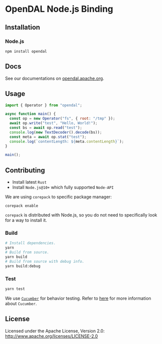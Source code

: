 # OpenDAL Node.js Binding

## Installation

### Node.js

```shell
npm install opendal
```

## Docs

See our documentations on [opendal.apache.org](https://opendal.apache.org/docs/nodejs/).

## Usage

```javascript
import { Operator } from "opendal";

async function main() {
  const op = new Operator("fs", { root: "/tmp" });
  await op.write("test", "Hello, World!");
  const bs = await op.read("test");
  console.log(new TextDecoder().decode(bs));
  const meta = await op.stat("test");
  console.log(`contentLength: ${meta.contentLength}`);
}

main();
```

## Contributing

- Install latest `Rust`
- Install `Node.js@10+` which fully supported `Node-API`

We are using `corepack` to specific package manager:

```shell
corepack enable
```

`corepack` is distributed with Node.js, so you do not need to specifically look for a way to install it.


### Build

```bash
# Install dependencies.
yarn
# Build from source.
yarn build
# Build from source with debug info.
yarn build:debug
```

### Test

```bash
yarn test
```

We use [`Cucumber`](https://cucumber.io/) for behavior testing. Refer to [here](https://cucumber.io/docs/guides/overview/) for more information about `Cucumber`.



## License

Licensed under the Apache License, Version 2.0: http://www.apache.org/licenses/LICENSE-2.0

